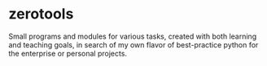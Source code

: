 zerotools
=========

Small programs and modules for various tasks, created with both learning and teaching goals, in search of my own flavor of best-practice python for the enterprise or personal projects.
